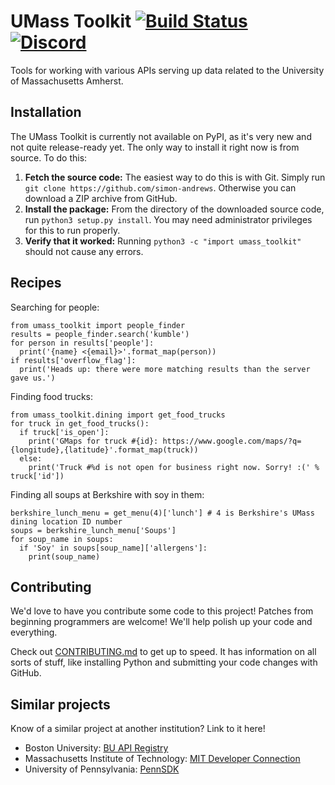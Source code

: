 
UMass Toolkit [![Build Status](https://travis-ci.org/simon-andrews/umass-toolkit.svg?branch=master)](https://travis-ci.org/simon-andrews/umass-toolkit) [![Discord](https://img.shields.io/discord/469301310072684546.svg)](https://discord.gg/7Szhww5)
=============================================================================================================
Tools for working with various APIs serving up data related to the University of Massachusetts Amherst.

Installation
------------
The UMass Toolkit is currently not available on PyPI, as it's very new and not quite release-ready yet. The only way to install it right now is from source. To do this:

1. **Fetch the source code:** The easiest way to do this is with Git. Simply run `git clone https://github.com/simon-andrews`. Otherwise you can download a ZIP archive from GitHub.
2. **Install the package:** From the directory of the downloaded source code, run `python3 setup.py install`. You may need administrator privileges for this to run properly.
3. **Verify that it worked:** Running `python3 -c "import umass_toolkit"` should not cause any errors.

Recipes
-------
Searching for people:
```python3
from umass_toolkit import people_finder
results = people_finder.search('kumble')
for person in results['people']:
  print('{name} <{email}>'.format_map(person))
if results['overflow_flag']:
  print('Heads up: there were more matching results than the server gave us.')
```

Finding food trucks:
```python3
from umass_toolkit.dining import get_food_trucks
for truck in get_food_trucks():
  if truck['is_open']:
    print('GMaps for truck #{id}: https://www.google.com/maps/?q={longitude},{latitude}'.format_map(truck))
  else:
    print('Truck #%d is not open for business right now. Sorry! :(' % truck['id'])
```

Finding all soups at Berkshire with soy in them:
```python3
berkshire_lunch_menu = get_menu(4)['lunch'] # 4 is Berkshire's UMass dining location ID number
soups = berkshire_lunch_menu['Soups']
for soup_name in soups:
  if 'Soy' in soups[soup_name]['allergens']:
    print(soup_name)
```

Contributing
------------
We'd love to have you contribute some code to this project! Patches from beginning programmers are welcome! We'll help polish up your code and everything.

Check out [CONTRIBUTING.md](https://github.com/simon-andrews/umass-toolkit/blob/master/CONTRIBUTING.md) to get up to speed. It has information on all sorts of stuff, like installing Python and submitting your code changes with GitHub.

Similar projects
----------------
Know of a similar project at another institution? Link to it here!
 * Boston University: [BU API Registry](https://webapi.bu.edu/)
 * Massachusetts Institute of Technology: [MIT Developer Connection](https://ist.mit.edu/apis)
 * University of Pennsylvania: [PennSDK](https://github.com/pennlabs/penn-sdk-python)
